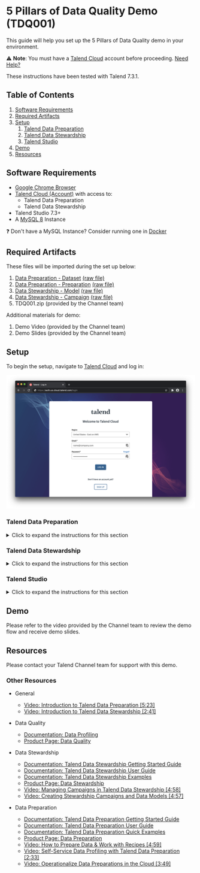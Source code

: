 # 5 Pillars of Data Quality Demo (TDQ001)

This guide will help you set up the 5 Pillars of Data Quality demo in your environment.

:warning: **Note**: You must have a [Talend Cloud](https://auth.us.cloud.talend.com/) account before proceeding. [Need Help?](#resources)

These instructions have been tested with Talend 7.3.1.

## Table of Contents

1. [Software Requirements](#softwarerequirements)
2. [Required Artifacts](#requiredartifacts)
3. [Setup](#setup)
   1. [Talend Data Preparation](#dataprep)
   2. [Talend Data Stewardship](#datastewardship)
   3. [Talend Studio](#studio)
4. [Demo](#demo)
5. [Resources](#resources)

## Software Requirements <a name="softwarerequirements"></a>

- [Google Chrome Browser](https://www.google.com/chrome/)
- [Talend Cloud (Account)](https://auth.us.cloud.talend.com/) with access to:
  - Talend Data Preparation
  - Talend Data Stewardship
- Talend Studio 7.3+
- A [MySQL 8](https://dev.mysql.com/downloads/) Instance

:question: Don't have a MySQL Instance? Consider running one in [Docker](../../../misc/docker.md)

## Required Artifacts <a name="requiredartifacts"></a>

These files will be imported during the set up below:

1. [Data Preparation - Dataset](TDQ001-5PillarsOfDataQuality_tdp_dataset.csv) [(raw file)](https://raw.githubusercontent.com/Talend/partnerresources/master/demos/tdq/tdq001-5-pillars-of-data-quality/TDQ001-5PillarsOfDataQuality_tdp_dataset.csv)
2. [Data Preparation - Preparation](TDQ001-5PillarsOfDataQuality_tdp_preparation.json) [(raw file)](https://raw.githubusercontent.com/Talend/partnerresources/master/demos/tdq/tdq001-5-pillars-of-data-quality/TDQ001-5PillarsOfDataQuality_tdp_preparation.json)
3. [Data Stewardship - Model](TDQ001-5PillarsOfDataQuality_tds_model.json) [(raw file)](https://raw.githubusercontent.com/Talend/partnerresources/master/demos/tdq/tdq001-5-pillars-of-data-quality/TDQ001-5PillarsOfDataQuality_tds_model.json)
4. [Data Stewardship - Campaign](TDQ001-5PillarsOfDataQuality_tds_campaign.json) [(raw file)](https://raw.githubusercontent.com/Talend/partnerresources/master/demos/tdq/tdq001-5-pillars-of-data-quality/TDQ001-5PillarsOfDataQuality_tds_campaign.json)
5. TDQ001.zip (provided by the Channel team)

Additional materials for demo:
1. Demo Video (provided by the Channel team)
2. Demo Slides (provided by the Channel team)

## Setup <a name="setup"></a>

To begin the setup, navigate to [Talend Cloud](https://auth.us.cloud.talend.com/) and log in:

![Talend Cloud Login](screenshots/tdq001-001.png)

### Talend Data Preparation <a name="dataprep"></a>

<details>
  <summary>Click to expand the instructions for this section</summary>
<br/>

Once logged in, choose __Data Preparation__ from the drop down menu:

![Talend Cloud Dropdown Menu](screenshots/tdq001-010.png)

In Talend Data Preparation, choose __Datasets__ on the left menu:

![Talend Data Preparation Add Dataset](screenshots/tdq001-011.png)

Download [`TDQ001-5PillarsOfDataQuality_tdp_dataset.csv`](https://raw.githubusercontent.com/Talend/partnerresources/master/demos/tdq/tdq001-5-pillars-of-data-quality/TDQ001-5PillarsOfDataQuality_tdp_dataset.csv) from this repository and click __Add Dataset__. After adding the dataset, verify it has been successfully added:

![Talend Data Preparation](screenshots/tdq001-012.png)

Choose __Preparations__ on the left menu:

![Talend Data Preparation](screenshots/tdq001-013.png)

Download [`TDQ001-5PillarsOfDataQuality_tdp_preparation.json`](https://raw.githubusercontent.com/Talend/partnerresources/master/demos/tdq/tdq001-5-pillars-of-data-quality/TDQ001-5PillarsOfDataQuality_tdp_preparation.json) from this repository and click __Import Preparation__. After importing the preparation, verify it has been successfully imported:

![Talend Data Preparation](screenshots/tdq001-014.png)

</details>

### Talend Data Stewardship <a name="datastewardship"></a>

<details>
  <summary>Click to expand the instructions for this section</summary>
<br/>

Choose __Data Stewardship__ from the drop down menu:

![Talend Cloud Dropdown Menu](screenshots/tdq001-015.png)

In Talend Data Stewardship, choose __Data models__ on the left menu:

![Talend Data Stewardship Data Models](screenshots/tdq001-020.png)

Download [`TDQ001-5PillarsOfDataQuality_tds_model.json`](https://raw.githubusercontent.com/Talend/partnerresources/master/demos/tdq/tdq001-5-pillars-of-data-quality/TDQ001-5PillarsOfDataQuality_tds_model.json) from this repository and click __Import Data Model__. After importing the data model, verify it has been successfully imported:

![Talend Data Stewardship Data Models](screenshots/tdq001-021.png)

Choose __Campaigns__ on the left menu:

![Talend Data Stewardship Campaigns](screenshots/tdq001-022.png)

Download [`TDQ001-5PillarsOfDataQuality_tds_campaign.json`](https://raw.githubusercontent.com/Talend/partnerresources/master/demos/tdq/tdq001-5-pillars-of-data-quality/TDQ001-5PillarsOfDataQuality_tds_campaign.jsonn) from this repository and click __Import Campaign__. After importing the campaign, verify it has been successfully imported:

![Talend Data Stewardship Campaigns](screenshots/tdq001-023.png)

</details>


### Talend Studio <a name="studio"></a>

<details>
  <summary>Click to expand the instructions for this section</summary>
<br/>

For help downloading and installing Talend Studio, see the [documentation](https://help.talend.com/reader/vRlROgSYpuvOAlfTFHVLBg/O3u91jkHBRioKLLRO0QMrQ). After [launching](https://help.talend.com/reader/vRlROgSYpuvOAlfTFHVLBg/1dVpykJi_RA0jA66OIaQtw) Talend Studio, [connect to Talend Cloud](https://help.talend.com/reader/vRlROgSYpuvOAlfTFHVLBg/rBl3OC0I3ZqTg5M4sWMnUw).

#### Import Artifacts

Import `TDQ001.zip` (obtained from the Channel team) into the Talend Studio repository by right clicking on __Job Designs__ and clicking __Import items__:

![Talend Studio Repository Import Menu](screenshots/tdq001-031.png)

Choose __Select archive file:__ and browse to the `TDQ001.zip` archive:

![Talend Studio Repository Import Browse](screenshots/tdq001-032.png)

Import all items by clicking __Select All__ on the right and click __Finish__.

#### Update Database Contexts

Navigate to __Contexts__, right click on __TDQ001_5PillarsOfDataQuality_Db 0.1__, and click __Edit context group__:

![Talend Studio Repository Context Edit Group](screenshots/tdq001-033.png)

Click __Next__:

![Talend Studio Repository Context Edit Group](screenshots/tdq001-034.png)

Update the values to connect to your MySQL instance and click __Finish__:

![Talend Studio Repository Context Edit Group](screenshots/tdq001-035.png)

If prompted to propagate to all jobs, click __Yes__:

![Talend Studio Repository Context Update Propagate](screenshots/tdq001-036.png)

Confirm all items are checked and click __OK__:

![Talend Studio Repository Context Update Propagate](screenshots/tdq001-037.png)

#### Update Talend Cloud Contexts

Navigate to __Contexts__, right click on __TDQ001_5PillarsOfDataQuality_TC 0.1__, and click __Edit context group__:

![Talend Studio Repository Context Edit Group](screenshots/tdq001-038.png)

Click __Next__:

![Talend Studio Repository Context Edit Group](screenshots/tdq001-039.png)

Update the values to connect to your MySQL instance and click __Finish__:

![Talend Studio Repository Context Edit Group](screenshots/tdq001-040.png)

If prompted to propagate to all jobs, click __Yes__:

![Talend Studio Repository Context Update Propagate](screenshots/tdq001-041.png)

Confirm all items are checked and click __OK__:

![Talend Studio Repository Context Update Propagate](screenshots/tdq001-042.png)

#### Load Data

In the repository, navigate to __Job Designs__ > __Standard__ > __DATA_QUALITY__ > __TDQ001_5PillarsOfDataQuality__ and open the __TDQ001_CreateTable 0.1__ job:

![Talend Studio Load Data Job Open](screenshots/tdq001-043.png)

Select the __Run job__ tab and click __Run__ to run the job. The job should load 1,000 rows into a `tdq001_company` table in the MySQL instance.

#### Create Synonym Library

In the repository, navigate to __Job Designs__ > __Standard__ > __DATA_QUALITY__ > __TDQ001_5PillarsOfDataQuality__ and open the __TDQ001_CreateSynonymDictionary 0.1__ job:

![Talend Studio Synonym Dictionary Job Open](screenshots/tdq001-044.png)

Select the __Run job__ tab and click __Run__ to run the job. The job will create an index located in `/tmp/bus_entity_type_02`.

#### Update Preparation

To propagate the Data Preparation to the job, the preparation must be updated in the Studio job.

In the repository, navigate to __Job Designs__ > __Standard__ > __DATA_QUALITY__ > __TDQ001_5PillarsOfDataQuality__ and open the __TDQ001_5PillarsOfDataQuality 0.1__ job:

![Talend Studio Main Job Open](screenshots/tdq001-050.png)

Locate the __DATA PREP FORMAT__ component and in the __Component__ tab click __Choose an existing preparation__. Select the imported preparation and click __OK__:

![Talend Preparations](screenshots/tdq001-051.png)

#### Update Campaign

To propagate the Data Stewardship campaign to the job, the campaign must be updated in the Studio job.

In the repository, navigate to __Job Designs__ > __Standard__ > __DATA_QUALITY__ > __TDQ001_5PillarsOfDataQuality__ and open the __TDQ001_5PillarsOfDataQuality 0.1__ job:

![Talend Studio Main Job Open](screenshots/tdq001-052.png)

Locate the __Assign Stewardship Task__ component and in the __Component__ tab click __Find a campaign__. Select the imported preparation and click __OK__:

![Talend Preparations](screenshots/tdq001-053.png)

#### Test 5 Pillars of Data Quality

In the repository, navigate to __Job Designs__ > __Standard__ > __DATA_QUALITY__ > __TDQ001_5PillarsOfDataQuality__ and open the __TDQ001_5PillarsOfDataQuality 0.1__ job:

![Talend Studio Main Job Open](screenshots/tdq001-045.png)

Select the __Run job__ tab and click __Run__ to run the job. Verify that everything has run successfully.

![Talend Studio Main Job Run](screenshots/tdq001-054.png)

</details>

## Demo <a name="demo"></a>

Please refer to the video provided by the Channel team to review the demo flow and receive demo slides.

## Resources <a name="resources"></a>

Please contact your Talend Channel team for support with this demo.

### Other Resources

- General
  - [Video: Introduction to Talend Data Preparation \[5:23\]](https://www.youtube.com/watch?v=1r0hL8B_A00)
  - [Video: Introduction to Talend Data Stewardship \[2:41\]](https://www.youtube.com/watch?v=Wi2PRKpBZoQ)

- Data Quality
  - [Documentation: Data Profiling](https://help.talend.com/reader/p~XkHQRil1oYMoldgyweMg/JDVtHRIIkl9~J1Y8fSQEJQ)
  - [Product Page: Data Quality](https://www.talend.com/products/data-quality/?type=productspage)

- Data Stewardship
  - [Documentation: Talend Data Stewardship Getting Started Guide](https://help.talend.com/reader/As1YAngaY~A81EV80epRXA/root)
  - [Documentation: Talend Data Stewardship User Guide](https://help.talend.com/reader/2df~i24l5pOmgdb5RUvN3g/root)
  - [Documentation: Talend Data Stewardship Examples](https://help.talend.com/reader/gt7IlxTsImMWssqXJOMR9A/root)
  - [Product Page: Data Stewardship](https://www.talend.com/products/data-stewardship/)
  - [Video: Managing Campaigns in Talend Data Stewardship \[4:58\]](https://www.youtube.com/watch?v=a5cG8tnWbZc)
  - [Video: Creating Stewardship Campaigns and Data Models \[4:57\]](https://www.youtube.com/watch?v=aMFrLowRFnU)

- Data Preparation
  - [Documentation: Talend Data Preparation Getting Started Guide](https://help.talend.com/reader/T2p9ExPCQtmUGQ4iWnQc~g/root)
  - [Documentation: Talend Data Preparation User Guide](https://help.talend.com/reader/MW4BgyaByO2NavajqTLiPA/root)
  - [Documentation: Talend Data Preparation Quick Examples](https://help.talend.com/reader/pI86xGAKArFTA390rVb5sA/root)
  - [Product Page: Data Preparation](https://www.talend.com/products/data-preparation/)
  - [Video: How to Prepare Data & Work with Recipes \[4:59\]](https://www.youtube.com/watch?v=ub_5LTIn61c)
  - [Video: Self-Service Data Profiling with Talend Data Preparation \[2:33\]](https://www.youtube.com/watch?v=hHgSseczqIQ)
  - [Video: Operationalize Data Preparations in the Cloud \[3:49\]](https://www.youtube.com/watch?v=LIPxswJKjAk)
